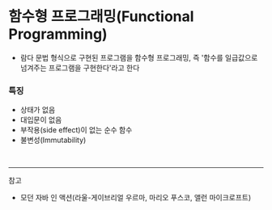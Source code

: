 # 함수형 프로그래밍(Functional Programming)

- 람다 문법 형식으로 구현된 프로그램을 함수형 프로그래밍, 즉 '함수를 일급값으로 넘겨주는 프로그램을 구현한다'라고 한다

### 특징
- 상태가 없음
- 대입문이 없음
- 부작용(side effect)이 없는 순수 함수
- 불변성(Immutability)

<br/>

---

참고
- 모던 자바 인 액션(라울-게이브리얼 우르마, 마리오 푸스코, 앨런 마이크로프트)